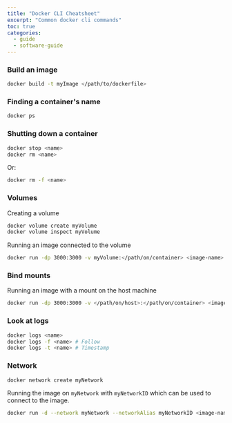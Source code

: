 ```yaml
---
title: "Docker CLI Cheatsheet"
excerpt: "Common docker cli commands"
toc: true
categories:
  - guide
  - software-guide
---
```


### Build an image

```sh
docker build -t myImage </path/to/dockerfile>
```

### Finding a container's name

```sh
docker ps
```

### Shutting down a container

```sh
docker stop <name>
docker rm <name>
```

Or:

```sh
docker rm -f <name>
```

### Volumes

Creating a volume
```sh
docker volume create myVolume
docker volume inspect myVolume
```

Running an image connected to the volume
```sh
docker run -dp 3000:3000 -v myVolume:</path/on/container> <image-name>
```

### Bind mounts

Running an image with a mount on the host machine
```sh
docker run -dp 3000:3000 -v </path/on/host>:</path/on/container> <image-name>
```

### Look at logs

```sh
docker logs <name>
docker logs -f <name> # Follow
docker logs -t <name> # Timestamp
```

### Network

```sh
docker network create myNetwork
```

Running the image on `myNetwork` with `myNetworkID` which can be used to connect to the image.
```sh
docker run -d --network myNetwork --networkAlias myNetworkID <image-name>
```


